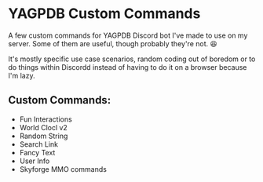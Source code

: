 # YAGPDB Custom Commands
A few custom commands for YAGPDB Discord bot I've made to use on my server. Some of them are useful, though probably they're not. 😆

It's mostly specific use case scenarios, random coding out of boredom or to do things within Discordd instead of having to do it on a browser because I'm lazy.

## Custom Commands:
- Fun Interactions
- World Clocl v2
- Random String
- Search Link
- Fancy Text
- User Info
- Skyforge MMO commands
